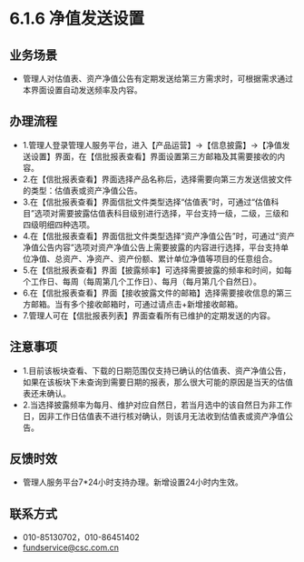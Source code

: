 # 6.1.6 净值发送设置
## <i class="hicon lb1"></i>业务场景
- 管理人对估值表、资产净值公告有定期发送给第三方需求时，可根据需求通过本界面设置自动发送频率及内容。

## <i class="hicon lb2"></i>办理流程
- 1.管理人登录管理人服务平台，进入【产品运营】->【信息披露】->【净值发送设置】界面，在【信批报表查看】界面设置第三方邮箱及其需要接收的内容。
- 2.在【信批报表查看】界面选择产品名称后，选择需要向第三方发送信披文件的类型：估值表或资产净值公告。
- 3.在【信批报表查看】界面信批文件类型选择“估值表”时，可通过“估值科目”选项对需要披露估值表科目级别进行选择，平台支持一级，二级，三级和四级明细四种选项。
- 4.在【信批报表查看】界面信批文件类型选择“资产净值公告”时，可通过“资产净值公告内容”选项对资产净值公告上需要披露的内容进行选择，平台支持单位净值、总资产、净资产、资产份额、累计单位净值等项目的任意组合。
- 5.在【信批报表查看】界面【披露频率】可选择需要披露的频率和时间，如每个工作日、每周（每周第几个工作日）、每月（每月第几个自然日）。
- 6.在【信批报表查看】界面【接收披露文件的邮箱】选择需要接收信息的第三方邮箱。当有多个接收邮箱时，可通过请点击+新增接收邮箱。
- 7.管理人可在【信批报表列表】界面查看所有已维护的定期发送的内容。

## <i class="hicon lb3"></i>注意事项
- 1.目前该板块查看、下载的日期范围仅支持已确认的估值表、资产净值公告，如果在该板块下未查询到需要日期的报表，那么很大可能的原因是当天的估值表还未确认。
- 2.当选择披露频率为每月、维护对应自然日，若当月选中的该自然日为非工作日，因非工作日估值表不进行核对确认，则该月无法收到估值表或资产净值公告。

## <i class="hicon lb4"></i>反馈时效
- 管理人服务平台7*24小时支持办理。新增设置24小时内生效。

## <i class="hicon lb5"></i>联系方式
- 010-85130702，010-86451402
- fundservice@csc.com.cn
